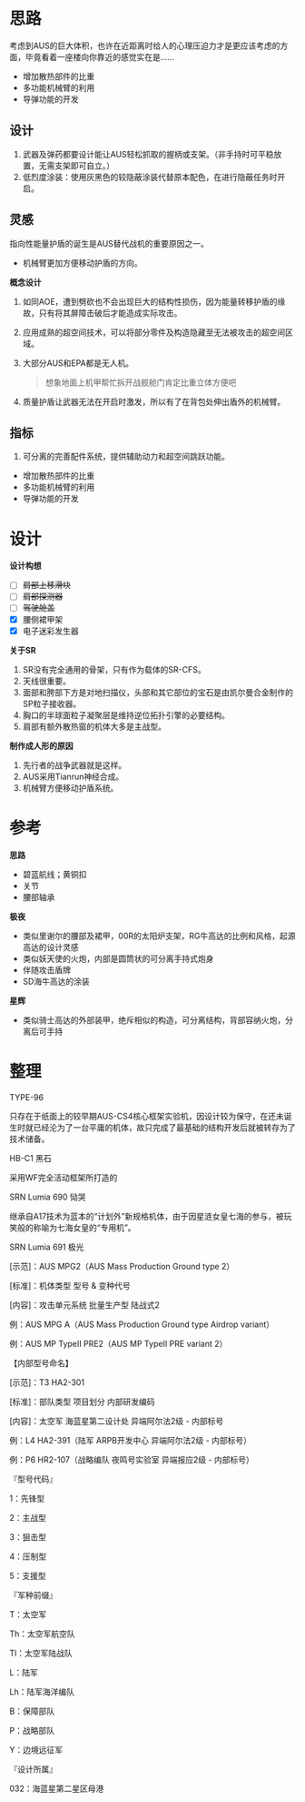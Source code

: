 # 思路

考虑到AUS的巨大体积，也许在近距离时给人的心理压迫力才是更应该考虑的方面，毕竟看着一座楼向你靠近的感觉实在是……

- 增加散热部件的比重
- 多功能机械臂的利用
- 导弹功能的开发



## 设计

1. 武器及弹药都要设计能让AUS轻松抓取的握柄或支架。（非手持时可平稳放置，无需支架即可自立。）
2. 低烈度涂装：使用灰黑色的较隐蔽涂装代替原本配色，在进行隐蔽任务时开启。



## 灵感

指向性能量护盾的诞生是AUS替代战机的重要原因之一。

- 机械臂更加方便移动护盾的方向。

**概念设计**

1. 如同AOE，遭到劈砍也不会出现巨大的结构性损伤，因为能量转移护盾的缘故，只有将其屏障击破后才能造成实际攻击。

2. 应用成熟的超空间技术，可以将部分零件及构造隐藏至无法被攻击的超空间区域。

3. 大部分AUS和EPA都是无人机。

   > 想象地面上机甲帮忙拆开战舰舱门肯定比重立体方便吧

4. 质量护盾让武器无法在开启时激发，所以有了在背包处伸出盾外的机械臂。



## 指标

1. 可分离的完善配件系统，提供辅助动力和超空间跳跃功能。

- 增加散热部件的比重
- 多功能机械臂的利用
- 导弹功能的开发





# 设计

**设计构想**

- [ ] ~~肩部上移滑块~~
- [ ] ~~肩部探测器~~
- [ ] ~~驾驶舱盖~~
- [x] 腰侧裙甲架
- [x] 电子迷彩发生器

**关于SR**

1. SR没有完全通用的骨架，只有作为载体的SR-CFS。
2. 天线很重要。
3. 面部和胯部下方是对地扫描仪，头部和其它部位的宝石是由凯尔曼合金制作的SP粒子接收器。
4. 胸口的半球面粒子凝聚层是维持逆位拓扑引擎的必要结构。
5. 肩部有额外散热窗的机体大多是主战型。

**制作成人形的原因**

1. 先行者的战争武器就是这样。
2. AUS采用Tianrun神经合成。
3. 机械臂方便移动护盾系统。





# 参考

**思路**

- 碧蓝航线；黄铜扣
- 关节
- 腰部轴承

**极夜**

- 类似里谢尔的腰部及裙甲，00R的太阳炉支架，RG牛高达的比例和风格，起源高达的设计灵感
- 类似妖天使的火炮，内部是圆筒状的可分离手持式炮身
- 伴随攻击盾牌
- SD海牛高达的涂装

**星辉**

- 类似骑士高达的外部装甲，绝斥相似的构造，可分离结构，背部容纳火炮，分离后可手持





# 整理

TYPE-96

只存在于纸面上的较早期AUS-CS4核心框架实验机，因设计较为保守，在还未诞生时就已经沦为了一台平庸的机体，故只完成了最基础的结构开发后就被转存为了技术储备。



HB-C1 黑石

采用WF完全活动框架所打造的


SRN Lumia 690 恸哭

继承自A17技术为蓝本的“计划外”新规格机体，由于因星涟女皇七海的参与，被玩笑般的称喻为七海女皇的“专用机”。


SRN Lumia 691 极光







  [示范]：AUS MPG2（AUS Mass Production Ground type 2）

  [标准]：机体类型 型号 & 变种代号

  [内容]：攻击单元系统 批量生产型 陆战式2


  例：AUS MPG A（AUS Mass Production Ground type Airdrop variant）

  例：AUS MP TypeⅡ PRE2（AUS MP TypeⅡ PRE variant 2）



  【内部型号命名】


  [示范]：T3 HA2-301

  [标准]：部队类型 项目划分 内部研发编码

  [内容]：太空军 海蓝星第二设计处 异端阿尔法2级 - 内部标号


  例：L4 HA2-391（陆军 ARPB开发中心 异端阿尔法2级 - 内部标号）

  例：P6 HR2-107（战略编队 夜鸣号实验室 异端报应2级 - 内部标号）




『型号代码』



1：先锋型



2：主战型



3：狙击型



4：压制型



5：支援型







『军种前缀』



T：太空军



Th：太空军航空队



Tl：太空军陆战队



L：陆军



Lh：陆军海洋编队



B：保障部队



P：战略部队



Y：边境远征军







『设计所属』



032：海蓝星第二星区母港


























